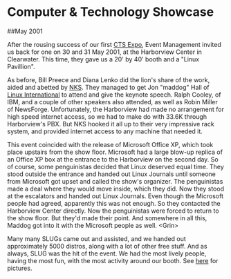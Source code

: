 <a name="top"></a>
# Computer &amp; Technology Showcase


##May 2001

After the rousing success of our first [CTS Expo][history-2000-09], Event
Management invited us back for one on 30 and 31 May 2001, at the Harborview
Center in Clearwater. This time, they gave us a 20' by 40' booth and a "Linux
Pavillion".

As before, Bill Preece and Diana Lenko did the lion's share of the work, aided
and abetted by [NKS][nks]. They managed to get Jon "maddog" Hall of
[Linux International][li] to attend and give the keynote speech. Ralph Cooley,
of IBM, and a couple of other speakers also attended, as well as Robin Miller of
NewsForge. Unfortunately, the Harborview had made no arrangement for high speed
internet access, so we had to make do with 33.6K through Harborview's PBX. But
NKS hooked it all up to their very impressive rack system, and provided internet
access to any machine that needed it.

This event coincided with the release of Microsoft Office XP, which took place
upstairs from the show floor. Microsoft had a large blow-up replica of an Office
XP box at the entrance to the Harborview on the second day. So of course, some
penguinistas decided that Linux deserved equal time. They stood outside the 
entrance and handed out Linux Journals until someone from Microsoft got upset
and called the show's organizer. The penguinistas made a deal where they would
move inside, which they did. Now they stood at the escalators and handed out
Linux Journals. Even though the Microsoft people had agreed, apparently this was
not enough. So they contacted the Harborview Center directly. Now the
penguinistas were forced to return to the show floor. But they'd made their
point. And somewhere in all this, Maddog got into it with the Microsoft people
as well. &lt;Grin&gt;

Many many SLUGs came out and assisted, and we handed out approximately 5000
distros, along with a lot of other free stuff. And as always, SLUG was the hit
of the event. We had the most lively people, having the most fun, with the most
activity around our booth. See [here][nks-cts] for pictures.

[history-2000-09]: /page/history.html#2000-09
[nks]: http://www.nks.net
[nks-cts]: http://www.nks.net/CTS/
[li]: http://www.li.org